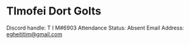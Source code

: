 # TImofei Dort Golts

Discord handle: T I M#6903
Attendance Status: Absent
Email Address: egheititim@gmail.com